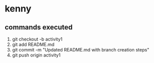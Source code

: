 # kenny

## commands executed

1. git checkout -b activity1
2. git add README.md
3. git commit -m "Updated README.md with branch creation steps"
4. git push origin activity1
